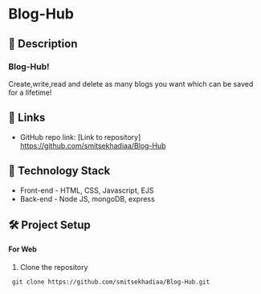 # Blog-Hub
 
## 📝 Description

### Blog-Hub!

Create,write,read and delete as many blogs you want which can be saved for a lifetime! 


## 🔗 Links

- GitHub repo link: [Link to repository] https://github.com/smitsekhadiaa/Blog-Hub

## 🤖 Technology Stack

- Front-end - HTML, CSS, Javascript, EJS
- Back-end - Node JS, mongoDB, express


## 🛠️ Project Setup

#### For Web

1. Clone the repository
```
 git clone https://github.com/smitsekhadiaa/Blog-Hub.git

```
